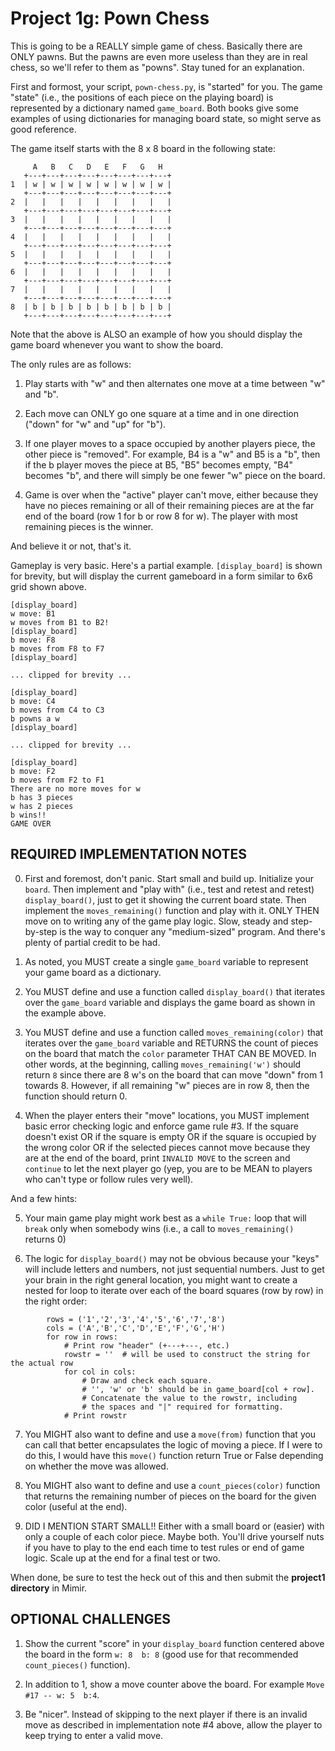 # Project 1g: Pown Chess

This is going to be a REALLY simple game of chess. Basically there are ONLY pawns. But the pawns are even more useless than they are in real chess, so we'll refer to them as "powns". Stay tuned for an explanation.

First and formost, your script, `pown-chess.py`, is "started" for you. The game "state" (i.e., the positions of each piece on the playing board) is represented by a dictionary named `game_board`. Both books give some examples of using dictionaries for managing board state, so might serve as good reference.

The game itself starts with the 8 x 8 board in the following state:
```
     A   B   C   D   E   F   G   H  
   +---+---+---+---+---+---+---+---+
1  | w | w | w | w | w | w | w | w |
   +---+---+---+---+---+---+---+---+
2  |   |   |   |   |   |   |   |   |
   +---+---+---+---+---+---+---+---+
3  |   |   |   |   |   |   |   |   |
   +---+---+---+---+---+---+---+---+
4  |   |   |   |   |   |   |   |   |
   +---+---+---+---+---+---+---+---+
5  |   |   |   |   |   |   |   |   |
   +---+---+---+---+---+---+---+---+
6  |   |   |   |   |   |   |   |   |
   +---+---+---+---+---+---+---+---+
7  |   |   |   |   |   |   |   |   |
   +---+---+---+---+---+---+---+---+
8  | b | b | b | b | b | b | b | b |
   +---+---+---+---+---+---+---+---+
```
Note that the above is ALSO an example of how you should display the game board whenever you want to show the board.

The only rules are as follows:

1. Play starts with "w" and then alternates one move at a time between "w" and "b".

2. Each move can ONLY go one square at a time and in one direction ("down" for "w" and "up" for "b").

3. If one player moves to a space occupied by another players piece, the other piece is "removed". For example, B4 is a "w" and B5 is a "b", then if the b player moves the piece at B5, "B5" becomes empty, "B4" becomes "b", and there will simply be one fewer "w" piece on the board.

4. Game is over when the "active" player can't move, either because they have no pieces remaining or all of their remaining pieces are at the far end of the board (row 1 for b or row 8 for w). The player with most remaining pieces is the winner.

And believe it or not, that's it.

Gameplay is very basic. Here's a partial example. `[display_board]` is shown for brevity, but will display the current gameboard in a form similar to 6x6 grid shown above.
```
[display_board]
w move: B1
w moves from B1 to B2!
[display_board]
b move: F8
b moves from F8 to F7
[display_board]

... clipped for brevity ...

[display_board]
b move: C4
b moves from C4 to C3
b powns a w
[display_board]

... clipped for brevity ...

[display_board]
b move: F2
b moves from F2 to F1
There are no more moves for w
b has 3 pieces
w has 2 pieces
b wins!!
GAME OVER
```

## REQUIRED IMPLEMENTATION NOTES 

0. First and foremost, don't panic. Start small and build up. Initialize your `board`. Then implement and "play with" (i.e., test and retest and retest) `display_board()`, just to get it showing the current board state. Then implement the `moves_remaining()` function and play with it. ONLY THEN move on to writing any of the game play logic. Slow, steady and step-by-step is the way to conquer any "medium-sized" program. And there's plenty of partial credit to be had.

1. As noted, you MUST create a single `game_board` variable to represent your game board as a dictionary.

2. You MUST define and use a function called `display_board()` that iterates over the `game_board` variable and displays the game board as shown in the example above.

3. You MUST define and use a function called `moves_remaining(color)` that iterates over the `game_board` variable and RETURNS the count of pieces on the board that match the `color` parameter THAT CAN BE MOVED. In other words, at the beginning, calling `moves_remaining('w')` should return `8` since there are 8 w's on the board that can move "down" from 1 towards 8. However, if all remaining "w" pieces are in row 8, then the function should return 0.

4. When the player enters their "move" locations, you MUST implement basic error checking logic and enforce game rule #3. If the square doesn't exist OR if the square is empty OR if the square is occupied by the wrong color OR if the selected pieces cannot move because they are at the end of the board, print `INVALID MOVE` to the screen and `continue` to let the next player go (yep, you are to be MEAN to players who can't type or follow rules very well).

And a few hints:

5. Your main game play might work best as a `while True:` loop that will `break` only when somebody wins (i.e., a call to `moves_remaining()` returns 0)

6. The logic for `display_board()` may not be obvious because your "keys" will include letters and numbers, not just sequential numbers. Just to get your brain in the right general location, you might want to create a nested for loop to iterate over each of the board squares (row by row) in the right order:
```
        rows = ('1','2','3','4','5','6','7','8')
        cols = ('A','B','C','D','E','F','G','H')
        for row in rows:
            # Print row "header" (+---+---, etc.)
            rowstr = ''  # will be used to construct the string for the actual row
            for col in cols:
                # Draw and check each square.
                # '', 'w' or 'b' should be in game_board[col + row].
                # Concatenate the value to the rowstr, including
                # the spaces and "|" required for formatting.
            # Print rowstr
```

7. You MIGHT also want to define and use a `move(from)` function that you can call that better encapsulates the logic of moving a piece. If I were to do this, I would have this `move()` function return True or False depending on whether the move was allowed.

8. You MIGHT also want to define and use a `count_pieces(color)` function that returns the remaining number of pieces on the board for the given color (useful at the end).

9. DID I MENTION START SMALL!! Either with a small board or (easier) with only a couple of each color piece. Maybe both. You'll drive yourself nuts if you have to play to the end each time to test rules or end of game logic. Scale up at the end for a final test or two.

When done, be sure to test the heck out of this and then submit the __project1 directory__ in Mimir.

## OPTIONAL CHALLENGES 

1. Show the current "score" in your `display_board` function centered above the board in the form `w: 8  b: 8` (good use for that recommended `count_pieces()` function).

2. In addition to 1, show a move counter above the board. For example `Move #17 -- w: 5  b:4`.

3. Be "nicer". Instead of skipping to the next player if there is an invalid move as described in implementation note #4 above, allow the player to keep trying to enter a valid move.
